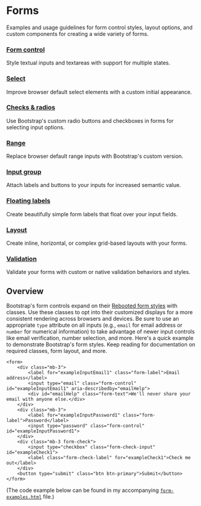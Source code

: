 # Forms

Examples and usage guidelines for form control styles, layout options, and custom components for creating a wide variety of forms.

### [Form control]()

Style textual inputs and textareas with support for multiple states.

### [Select]()

Improve browser default select elements with a custom initial appearance.

### [Checks & radios]()

Use Bootstrap's custom radio buttons and checkboxes in forms for selecting input options.

### [Range]()

Replace browser default range inputs with Bootstrap's custom version.

### [Input group]()

Attach labels and buttons to your inputs for increased semantic value.

### [Floating labels]()

Create beautifully simple form labels that float over your input fields.

### [Layout]()

Create inline, horizontal, or complex grid-based layouts with your forms.

### [Validation]()

Validate your forms with custom or native validation behaviors and styles.

## Overview

Bootstrap's form controls expand on their [Rebooted form styles](https://github.com/AndrewSRea/My_Learning_Port/tree/main/Bootstrap/Content#forms) with classes. Use these classes to opt into their customized displays for a more consistent rendering across browsers and devices.
Be sure to use an appropriate `type` attribute on all inputs (e.g., `email` for email address or `number` for numerical information) to take advantage of newer input controls like email verification, number selection, and more.
Here's a quick example to demonstrate Bootstrap's form styles. Keep reading for documentation on required classes, form layout, and more.
```
<form>
    <div class="mb-3">
        <label for="exampleInputEmail1" class="form-label">Email address</label>
        <input type="email" class="form-control" id="exampleInputEmail1" aria-describedby="emailHelp">
        <div id="emailHelp" class="form-text">We'll never share your email with anyone else.</div>
    </div>
    <div class="mb-3">
        <label for="exampleInputPassword1" class="form-label">Password</label>
        <input type="password" class="form-control" id="exampleInputPassword1">
    </div>
    <div class="mb-3 form-check">
        <input type="checkbox" class="form-check-input" id="exampleCheck1">
        <label class="form-check-label" for="exampleCheck1">Check me out</label>
    </div>
    <button type="submit" class="btn btn-primary">Submit</button>
</form>
```
(The code example below can be found in my accompanying [`form-examples.html`](https://github.com/AndrewSRea/My_Learning_Port/blob/main/Bootstrap/Forms/form-examples.html) file.)